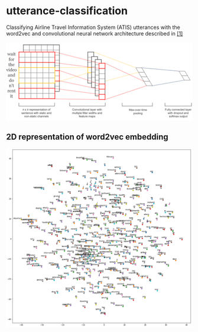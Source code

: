 # utterance-classification

Classifying Airline Travel Information System (ATIS) utterances with the word2vec and convolutional neural network architecture described in [[1]](http://www.aclweb.org/anthology/D14-1181)

![architecture](images/architecture.PNG)

## 2D representation of word2vec embedding

![word_vectors](images/word_vectors.png)
